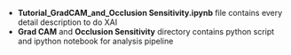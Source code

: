 * **Tutorial_GradCAM_and_Occlusion Sensitivity.ipynb** file contains every detail description to do XAI
* **Grad CAM** and **Occlusion Sensitivity** directory contains python script and ipython notebook for analysis pipeline 
